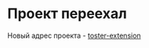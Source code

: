 # Проект переехал

Новый адрес проекта - [toster-extension](https://github.com/toster-extension/toster-extension)
